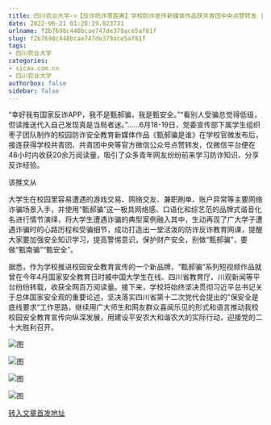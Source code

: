 ```yaml
---
title: 四川农业大学->【反诈防诈零距离】学校防诈宣传新媒体作品获共青团中央点赞转发 | sicau.com.cn
date: 2022-06-21 01:28:29.823731
urlname: f2b7698c448bcae747de379ace5af81f
slug: f2b7698c448bcae747de379ace5af81f
tags: 
- 四川农业大学
categories:
- sicau.com.cn
- 四川农业大学
authorbox: false
sidebar: false
---
```

“幸好我有国家反诈APP，我不是甄郝骗，我是甄安全。”“看别人受骗总觉得低级，但读推送代入自己发现真是当局者迷。”……6月18-19日，党委宣传部下属学生组织枣子团队制作的校园防诈安全教育新媒体作品《甄郝骗是谁》在学校官微发布后，接连获得学校共青团、共青团中央等官方微信公众号点赞转发，仅微信平台便在48小时内收获20余万阅读量，吸引了众多青年网友纷纷前来学习防诈知识、分享反诈经验。  

该推文从
<!--more-->
大学生在校园里容易遭遇的游戏交易、网络交友、兼职刷单、账户异常等主要网络诈骗场景入手，并使用“甄郝骗”这一极具网络感、口语化和综艺范的品牌式谐音化名进行情节演绎，将大学生遭遇诈骗的典型案例融入其中，生动再现了广大学子遭遇诈骗时的心路历程和受骗细节，成功打造出一堂活泼的防诈反诈教育网课，提醒大家要加强安全知识学习，提高警惕意识，保护财产安全，别做“甄郝骗”，要做“甄南骗”“甄安全”。

据悉，作为学校推进校园安全教育宣传的一个新品牌，“甄郝骗”系列短视频作品就曾在今年4月国家安全教育日时被中国大学生在线、四川省教育厅、川观新闻等平台纷纷转载，收获全网百万阅读量。接下来，学校将始终坚决贯彻习近平总书记关于总体国家安全观的重要论述，坚决落实四川省第十二次党代会提出的“保安全是底线要求”工作思路，继续用广大师生和网友群众喜闻乐见的形式和语言推动我校校园安全教育宣传向纵深发展，用建设平安农大和谐农大的实际行动，迎接党的二十大胜利召开。

![图](https://news.sicau.edu.cn/__local/0/BC/9C/C83D01FDE5F8ED98BA64D1BE336_4D6E4D2E_15257.png)

![图](https://news.sicau.edu.cn/__local/1/CF/0C/775F885402FEDF102F890B7286A_522F114E_16874.png)

![图](https://news.sicau.edu.cn/__local/1/5E/BC/B55A89C1404036BAF3412FA639C_D75DDC88_8A8B.png)

![图](https://news.sicau.edu.cn/__local/8/0F/0B/1BD1C21981CDC67C17F4A346904_B8737601_B34C.png)

[转入文章首发地址](https://news.sicau.edu.cn/info/1078/68449.htm)
